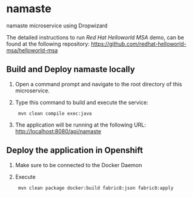 # namaste
namaste microservice using Dropwizard

The detailed instructions to run *Red Hat Helloworld MSA* demo, can be found at the following repository: <https://github.com/redhat-helloworld-msa/helloworld-msa>


Build and Deploy namaste locally
---------------------------------

1. Open a command prompt and navigate to the root directory of this microservice.
2. Type this command to build and execute the service:

        mvn clean compile exec:java

3. The application will be running at the following URL: <http://localhost:8080/api/namaste>

Deploy the application in Openshift
-----------------------------------

1. Make sure to be connected to the Docker Daemon
2. Execute

		mvn clean package docker:build fabric8:json fabric8:apply

